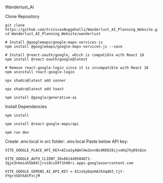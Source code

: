 Wanderlust_AI

Clone Repository 

```          
git clone https://github.com/SrinivasNuggehalli/Wanderlust_AI_Planning_Website.git
cd Wanderlust_AI_Planning_Website/wanderlust

# Install @googlemaps/google-maps-services-js
npm install @googlemaps/google-maps-services-js --save

# Install @react-oauth/google, which is compatible with React 18
npm install @react-oauth/google@latest

# Remove react-google-login since it is incompatible with React 18
npm uninstall react-google-login

npx shadcn@latest add sonner

npx shadcn@latest add toast

npm install @google/generative-ai

```

Install Dependencies
```
npm install

npm install @react-google-maps/api

npm run dev

```

Create .env.local in src folder: .env.local
Paste below API key:
```
VITE_GOOGLE_PLACE_API_KEY=AIzaSyAQmlHw2evnBxdKKD28ijvoKq7XyD9sQzo

VITE_GOOGLE_AUTH_CLIENT_ID=861449504871-3gje3nkmiah5b84ljrvi8cu59f1h40ri.apps.googleusercontent.com

VITE_GOOGLE_GEMINI_AI_API_KEY = AIzaSyDqsHAJkXqAk5_tjt-VYgrnSDtkAtPzcjM


```
